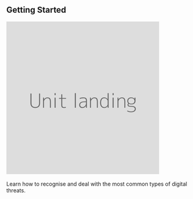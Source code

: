 ## Getting Started

![](unit.png)

Learn how to recognise and deal with the most common types of digital threats.
